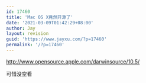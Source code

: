 ```yaml
---
id: 17460
title: 'Mac OS X竟然开源了'
date: '2021-03-09T01:42:29+08:00'
author: Jay
layout: revision
guid: 'https://www.jayxu.com/?p=17460'
permalink: '/?p=17460'
---
```


http://www.opensource.apple.com/darwinsource/10.5/

可惜没空看